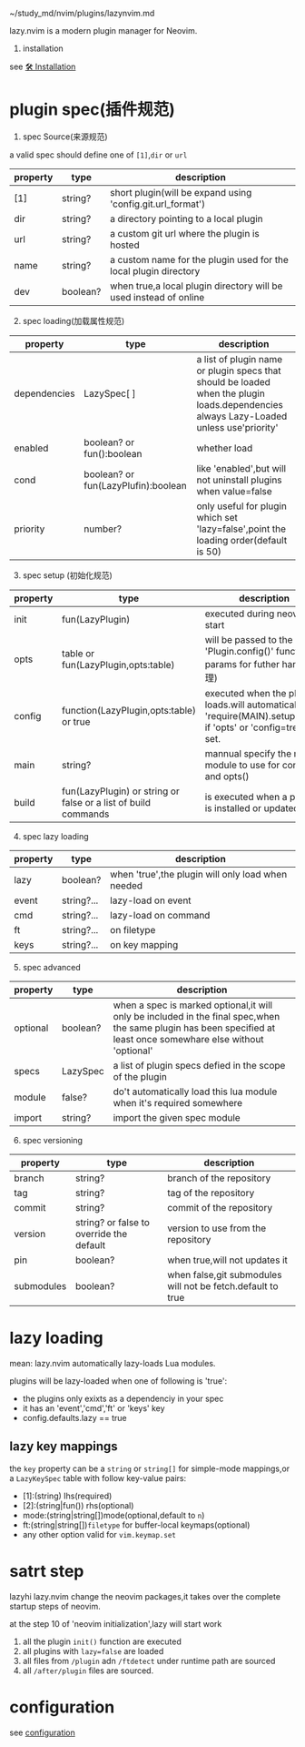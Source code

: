 ~/study_md/nvim/plugins/lazynvim.md

lazy.nvim is a modern plugin manager for Neovim.

1. installation

see [🛠️ Installation](https://lazy.folke.io/installation)


# plugin spec(插件规范)

1. spec Source(来源规范)

a valid spec should define one of `[1]`,`dir` or `url`

| property | type | description |
| --------------- | --------------- | --------------- |
| \[1] | string? | short plugin(will be expand using 'config.git.url_format') |
| dir | string? | a directory pointing to a local plugin |
| url | string? | a custom git url where the plugin is hosted |
| name | string? | a custom name for the plugin used for the local plugin directory |
| dev | boolean? | when true,a local plugin directory will be used instead of online|


2. spec loading(加载属性规范)

| property | type | description |
| --------------- | --------------- | --------------- |
| dependencies | LazySpec[ ] | a list of plugin name or plugin specs that should be loaded when the plugin loads.dependencies always Lazy-Loaded unless use'priority' |
| enabled | boolean? or fun():boolean | whether load  |
| cond | boolean? or fun(LazyPlufin):boolean | like 'enabled',but will not uninstall plugins when value=false |
| priority | number? | only useful for plugin which set 'lazy=false',point the loading order(default is 50) |


3. spec setup (初始化规范)


| property | type | description |
| --------------- | --------------- | --------------- |
| init | fun(LazyPlugin) | executed during neovim start |
| opts | table or fun(LazyPlugin,opts:table) | will be passed to the 'Plugin.config()' function as params for futher handle(处理) |
| config | function(LazyPlugin,opts:table) or true | executed when the plugin loads.will automatically run 'require(MAIN).setup(opts)' if 'opts' or 'config=treu' is set. | 
| main | string? | mannual specify the main module to use for config() and opts() |
| build | fun(LazyPlugin) or string or false or a list of build commands | is executed when a plugin is installed or updated |


4. spec lazy loading

| property | type | description |
| --- | ---  | --- |
| lazy | boolean? | when 'true',the plugin will only load when needed |
| event | string?... | lazy-load on event |
| cmd | string?... | lazy-load on command |
| ft | string?... | on filetype |
| keys | string?... | on key mapping |



5. spec advanced

| property | type | description |
| --- | --- | --- |
| optional | boolean? |  when a spec is marked optional,it will only be included in the final spec,when the same plugin has been specified at least once somewhare else without 'optional' |
| specs | LazySpec | a list of plugin specs defied in the scope of the plugin |
| module | false? | do't automatically load this lua module when it's required somewhere |
| import | string? | import the given spec module |



6. spec versioning

| property | type | description |
| --- | --- | --- | 
| branch | string? | branch of the repository |
| tag | string? | tag of the repository |
| commit | string? | commit of the repository |
| version | string? or false to override the default | version to use from the repository |
| pin | boolean? | when true,will not updates it |
| submodules | boolean? | when false,git submodules will not be fetch.default to true|


# lazy loading

mean: lazy.nvim automatically lazy-loads Lua modules.

plugins will be lazy-loaded when one of following is 'true':
- the plugins only exixts as a dependenciy in your spec 
- it has an 'event','cmd','ft' or 'keys' key 
- config.defaults.lazy == true


## lazy key mappings 

the `key` property can be a `string` or `string[]` for simple-mode mappings,or a `LazyKeySpec` table with follow key-value pairs:
- [1]:(string) Ihs(required)
- [2]:(string|fun()) rhs(optional)
- mode:(string|string[])mode(optional,default to `n`)
- ft:(string|string[])`filetype` for buffer-local keymaps(optional)
- any other option valid for `vim.keymap.set`




# satrt step

lazyhi
lazy.nvim change the neovim packages,it takes over the complete startup steps of neovim.

at the step 10 of 'neovim initialization',lazy will start work

1. all the plugin `init()` function are executed
2. all plugins with `lazy=false` are loaded 
3. all files from `/plugin` adn `/ftdetect` under runtime path are sourced 
4. all `/after/plugin` files are sourced.




# configuration

see [configuration](https://lazy.folke.io/configuration)


